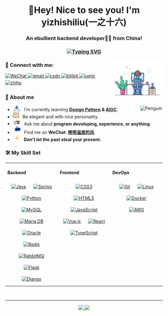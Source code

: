 <h1 align="center">👋Hey! Nice to see you! I'm yizhishiliu(一之十六)</h1>
<h3 align="center">An ebullient backend developer👨‍💻 from China!</h3>
<h3 align="center">
    <a href="https://blog.csdn.net/weixin_52164430?type=blog" target="_blank" rel="noreferrer">
        <img src="https://readme-typing-svg.herokuapp.com?font=Fira+Code&size=18&pause=1000&color=F71DC6&center=true&random=false&width=435&lines=%E6%9C%89%E5%8F%8B%E6%90%BA%E8%A1%8C%EF%BC%8C%E7%90%86%E6%83%B3%E9%95%BF%E9%B8%A3%EF%BC%81" alt="Typing SVG" /></a>
</h3>

<img align="right" src="https://github.com/yizhishiliu/yizhishiliu/blob/main/gifs/dev-working_rounded.gif?raw=true" href="https://github.com/yizhishiliu" alt="CoDiNg RocKs"  width="32%"/>

### 🤝 Connect with me:
<div align="left">
<a href="https://github.com/yizhishiliu/yizhishiliu/blob/main/images/wechat.jpg?raw=true" target="_blank">
<img src=https://img.shields.io/badge/WeChat-07C160?style=for-the-badge&logo=wechat&logoColor=white alt="WeChat" style="margin-bottom: 5px;" />
</a>
<a href="mailto:mingdajiang@gmail.com" target="_blank">
<img src=https://img.shields.io/badge/Gmail-EAF1FB?style=for-the-badge&logo=gmail&logoColor=EA4335 alt=gmail style="margin-bottom: 5px;" />
</a>
<a href="https://blog.csdn.net/weixin_52164430?spm=1000.2115.3001.5343" target="_blank">
<img src=https://img.shields.io/badge/blog.csdn-FC5531?&style=for-the-badge&logo=blog.csdn&logoColor=red alt=csdn style="margin-bottom: 5px;" />
</a>
<a href="https://space.bilibili.com/489202200?spm_id_from=333.1007.0.0" target="_blank">
<img src=https://img.shields.io/badge/bilibili-F2889E?&style=for-the-badge&logo=bilibili&logoColor=00AAE2 alt=bilibili style="margin-bottom: 5px;" />
</a>
<a href="https://juejin.cn/user/336896602419064" target="_blank">
<img src=https://img.shields.io/badge/juejin-FFFFFF?&style=for-the-badge&logo=juejin&logoColor=blue alt=juejin style="margin-bottom: 5px;" />
</a>
<a href="https://www.zhihu.com/people/mingdajiang" target="_blank">
<img src=https://img.shields.io/badge/zhihu-0295FF?&style=for-the-badge&logo=zhihu&logoColor=white alt=zhihu style="margin-bottom: 5px;" />
</a>  
</div>

### 🤺 About me

- <img alt="GIF" src="gifs/Developer.gif" width="25" /> &nbsp; I’m currently learning **[Design Pattern](https://github.com/yizhishiliu/DesignPattern) & [AIGC](https://github.com/yizhishiliu/aigcTest)**. <img align="right" src="https://raw.githubusercontent.com/Tarikul-Islam-Anik/Animated-Fluent-Emojis/master/Emojis/Animals/Penguin.png" alt="Penguin" width="15%" /><br>
- <img src="gifs/hyperkitty.gif?raw=true" width="20" />&nbsp;&nbsp;&nbsp;Be elegant and with nice personality. <br>
- <img src="gifs/message.gif?raw=true" width="25" />&nbsp;&nbsp; Ask me about **program developing, experience, or anything**. <br>
- <img src="gifs/letterbox.gif?raw=true" width="25" /> &nbsp; Find me on **WeChat**: **[稍带温度的风](https://github.com/yizhishiliu/yizhishiliu/blob/main/images/wechat.jpg)**<br>
- &nbsp;&nbsp;<img src="gifs/lightning.gif?raw=true" width="12" />&nbsp;&nbsp;&nbsp;&nbsp;**Don’t let the past steal your present.**<br>

### 🛠️ My Skill Set  
<table><tr><td valign="top" width="33%">

#### Backend  
<div align="center">  
<a href="https://www.java.com/" target="_blank"><img style="margin: 10px" src="https://profilinator.rishav.dev/skills-assets/java-original-wordmark.svg" alt="Java" height="50" /></a>  
<a href="https://docs.spring.io/spring-framework/docs/3.0.x/reference/expressions.html#:~:text=The%20Spring%20Expression%20Language%20(SpEL,and%20basic%20string%20templating%20functionality." target="_blank"><img style="margin: 10px" src="https://profilinator.rishav.dev/skills-assets/springio-icon.svg" alt="Spring" height="50" /></a>  
<a href="https://www.python.org/" target="_blank"><img style="margin: 10px" src="https://profilinator.rishav.dev/skills-assets/python-original.svg" alt="Python" height="50" /></a>  
<a href="https://www.mysql.com/" target="_blank"><img style="margin: 10px" src="https://profilinator.rishav.dev/skills-assets/mysql-original-wordmark.svg" alt="MySQL" height="50" /></a>  
<a href="https://mariadb.org/" target="_blank"><img style="margin: 10px" src="https://profilinator.rishav.dev/skills-assets/mariadb.png" alt="Maria DB" height="50" /></a>  
<a href="https://www.oracle.com/in/index.html" target="_blank"><img style="margin: 10px" src="https://profilinator.rishav.dev/skills-assets/oracle-original.svg" alt="Oracle" height="50" /></a>  
<a href="https://redis.io/" target="_blank"><img style="margin: 10px" src="https://profilinator.rishav.dev/skills-assets/redis-original-wordmark.svg" alt="Redis" height="50" /></a>  
<a href="https://www.rabbitmq.com/" target="_blank"><img style="margin: 10px" src="https://profilinator.rishav.dev/skills-assets/rabbitmq-icon.svg" alt="RabbitMQ" height="50" /></a>  
<a href="https://flask.palletsprojects.com/" target="_blank"><img style="margin: 10px" src="https://profilinator.rishav.dev/skills-assets/flask.png" alt="Flask" height="50" /></a>  
<a href="https://www.djangoproject.com/" target="_blank"><img style="margin: 10px" src="https://profilinator.rishav.dev/skills-assets/django-original.svg" alt="Django" height="50" /></a>  
</div>

</td><td valign="top" width="33%">

#### Frontend  
<div align="center">  
<a href="https://www.w3schools.com/css/" target="_blank"><img style="margin: 10px" src="https://profilinator.rishav.dev/skills-assets/css3-original-wordmark.svg" alt="CSS3" height="50" /></a>  
<a href="https://en.wikipedia.org/wiki/HTML5" target="_blank"><img style="margin: 10px" src="https://profilinator.rishav.dev/skills-assets/html5-original-wordmark.svg" alt="HTML5" height="50" /></a>  
<a href="https://www.javascript.com/" target="_blank"><img style="margin: 10px" src="https://profilinator.rishav.dev/skills-assets/javascript-original.svg" alt="JavaScript" height="50" /></a>  
<a href="https://vuejs.org/" target="_blank"><img style="margin: 10px" src="https://profilinator.rishav.dev/skills-assets/vuejs-original-wordmark.svg" alt="Vue.js" height="50" /></a>  
<a href="https://reactjs.org/" target="_blank"><img style="margin: 10px" src="https://profilinator.rishav.dev/skills-assets/react-original-wordmark.svg" alt="React" height="50" /></a>  
<a href="https://www.typescriptlang.org/" target="_blank"><img style="margin: 10px" src="https://profilinator.rishav.dev/skills-assets/typescript-original.svg" alt="TypeScript" height="50" /></a>  
</div>

</td><td valign="top" width="33%">

#### DevOps  
<div align="center">  
<a href="https://github.com/" target="_blank"><img style="margin: 10px" src="https://profilinator.rishav.dev/skills-assets/git-scm-icon.svg" alt="Git" height="50" /></a>  
<a href="https://www.linux.org/" target="_blank"><img style="margin: 10px" src="https://profilinator.rishav.dev/skills-assets/linux-original.svg" alt="Linux" height="50" /></a>  
<a href="https://www.docker.com/" target="_blank"><img style="margin: 10px" src="https://profilinator.rishav.dev/skills-assets/docker-original-wordmark.svg" alt="Docker" height="50" /></a>  
<a href="https://aws.amazon.com/" target="_blank"><img style="margin: 10px" src="https://profilinator.rishav.dev/skills-assets/amazonwebservices-original-wordmark.svg" alt="AWS" height="50" /></a>  
</div>

</td></tr></table>  

<br/>  

---

<div align="center">
    <a href="https://github.com/yizhishiliu" text-decoration="none">
        <img height="137px" src="https://github-readme-stats.vercel.app/api?username=yizhishiliu&hide_title=true&hide_border=true&show_icons=true&include_all_commits=true&count_private=true&line_height=21&text_color=000&icon_color=000&bg_color=0,ea6161,ffc64d,fffc4d,52fa5a&theme=graywhite"/>
        <img height="137px" src="https://github-readme-stats.vercel.app/api/top-langs/?username=yizhishiliu&hide=html&hide_title=true&hide_border=true&layout=compact&langs_count=6&exclude_repo=comp426,Redventures-Movie-Quotes&text_color=000&icon_color=fff&bg_color=0,52fa5a,4dfcff,c64dff&theme=graywhite"/>
    </a>
</div>
